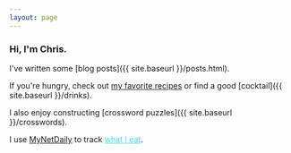 ```yaml
---
layout: page
---
```

### Hi, I'm Chris.
I've written some [blog posts]({{ site.baseurl }}/posts.html).

If you're hungry, check out [my favorite recipes](https://www.chrisfnicholson.com/recipes) or find a good [cocktail]({{ site.baseurl }}/drinks).

I also enjoy constructing [crossword puzzles]({{ site.baseurl }}/crosswords).

I use [MyNetDaily](https://www.mynetdaily.com) to track <a href="{{ site.baseurl }}/diet.html" style="color:#49D6EA !important;">what I eat</a>.
